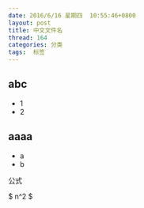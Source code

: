 ```yaml
---
date: 2016/6/16 星期四  10:55:46+0800
layout: post
title: 中文文件名
thread: 164
categories: 分类
tags:  标签
---
```


abc
------

- 1
- 2

aaaa
------
- a
- b

公式

$ n^2 $